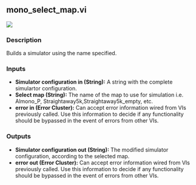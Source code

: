## mono_select_map.vi
<p class="img_container">
<img class="lg_img" src="https://github.com/monoDriveIO/documentation/raw/master/WikiPhotos/LV_client/utilities/mono__select__mapc.png"   />
</p>

### Description 
Builds a simulator using the name specified.

### Inputs

- **Simulator configuration in (String):** A string with the complete simulartor configuration.
- **Select map (String):** The name of the map to use for simulation i.e. Almono_P, Straightaway5k,Straightaway5k_empty, etc.
- **error in (Error Cluster):** Can accept error information wired from VIs previously called. Use this information to decide if any functionality should be bypassed in the event of errors from other VIs.


### Outputs

- **Simulator configuration out (String):** The modified simulator configuration, according to the selected map.
- **error out (Error Cluster):** Can accept error information wired from VIs previously called. Use this information to decide if any functionality should be bypassed in the event of errors from other VIs.

<p>&nbsp;</p>